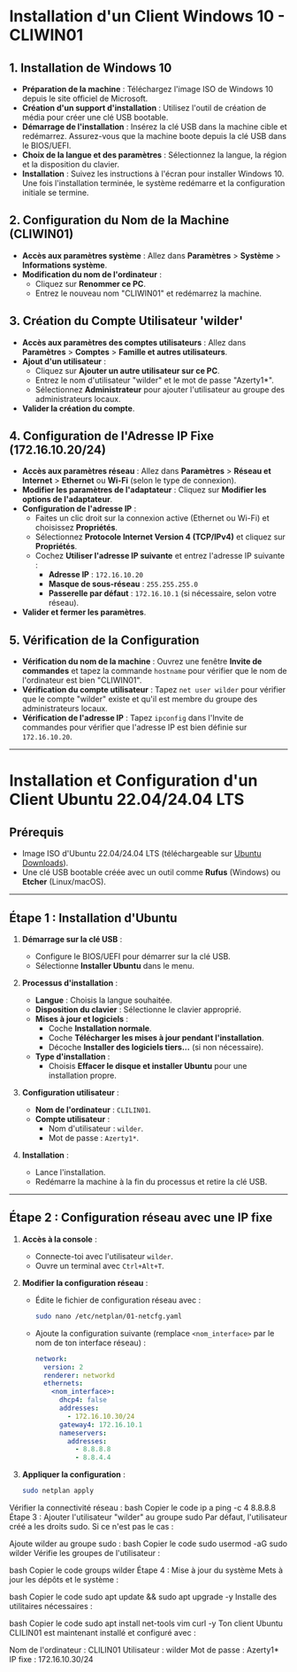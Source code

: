 
# Installation d'un Client Windows 10 - CLIWIN01

## 1. Installation de Windows 10

- **Préparation de la machine** : Téléchargez l'image ISO de Windows 10 depuis le site officiel de Microsoft.
- **Création d'un support d'installation** : Utilisez l'outil de création de média pour créer une clé USB bootable.
- **Démarrage de l'installation** : Insérez la clé USB dans la machine cible et redémarrez. Assurez-vous que la machine boote depuis la clé USB dans le BIOS/UEFI.
- **Choix de la langue et des paramètres** : Sélectionnez la langue, la région et la disposition du clavier.
- **Installation** : Suivez les instructions à l'écran pour installer Windows 10. Une fois l'installation terminée, le système redémarre et la configuration initiale se termine.

## 2. Configuration du Nom de la Machine (CLIWIN01)

- **Accès aux paramètres système** : Allez dans **Paramètres** > **Système** > **Informations système**.
- **Modification du nom de l'ordinateur** :
  - Cliquez sur **Renommer ce PC**.
  - Entrez le nouveau nom "CLIWIN01" et redémarrez la machine.

## 3. Création du Compte Utilisateur 'wilder'

- **Accès aux paramètres des comptes utilisateurs** : Allez dans **Paramètres** > **Comptes** > **Famille et autres utilisateurs**.
- **Ajout d'un utilisateur** :
  - Cliquez sur **Ajouter un autre utilisateur sur ce PC**.
  - Entrez le nom d'utilisateur "wilder" et le mot de passe "Azerty1*".
  - Sélectionnez **Administrateur** pour ajouter l'utilisateur au groupe des administrateurs locaux.
- **Valider la création du compte**.

## 4. Configuration de l'Adresse IP Fixe (172.16.10.20/24)

- **Accès aux paramètres réseau** : Allez dans **Paramètres** > **Réseau et Internet** > **Ethernet** ou **Wi-Fi** (selon le type de connexion).
- **Modifier les paramètres de l'adaptateur** : Cliquez sur **Modifier les options de l'adaptateur**.
- **Configuration de l'adresse IP** :
  - Faites un clic droit sur la connexion active (Ethernet ou Wi-Fi) et choisissez **Propriétés**.
  - Sélectionnez **Protocole Internet Version 4 (TCP/IPv4)** et cliquez sur **Propriétés**.
  - Cochez **Utiliser l'adresse IP suivante** et entrez l'adresse IP suivante :
    - **Adresse IP** : `172.16.10.20`
    - **Masque de sous-réseau** : `255.255.255.0`
    - **Passerelle par défaut** : `172.16.10.1` (si nécessaire, selon votre réseau).
- **Valider et fermer les paramètres**.

## 5. Vérification de la Configuration

- **Vérification du nom de la machine** : Ouvrez une fenêtre **Invite de commandes** et tapez la commande `hostname` pour vérifier que le nom de l'ordinateur est bien "CLIWIN01".
- **Vérification du compte utilisateur** : Tapez `net user wilder` pour vérifier que le compte "wilder" existe et qu'il est membre du groupe des administrateurs locaux.
- **Vérification de l'adresse IP** : Tapez `ipconfig` dans l'Invite de commandes pour vérifier que l'adresse IP est bien définie sur `172.16.10.20`.




-----

# Installation et Configuration d'un Client Ubuntu 22.04/24.04 LTS

## Prérequis
- Image ISO d'Ubuntu 22.04/24.04 LTS (téléchargeable sur [Ubuntu Downloads](https://ubuntu.com/download/desktop)).
- Une clé USB bootable créée avec un outil comme **Rufus** (Windows) ou **Etcher** (Linux/macOS).

---

## Étape 1 : Installation d'Ubuntu
1. **Démarrage sur la clé USB** :
   - Configure le BIOS/UEFI pour démarrer sur la clé USB.
   - Sélectionne **Installer Ubuntu** dans le menu.

2. **Processus d'installation** :
   - **Langue** : Choisis la langue souhaitée.
   - **Disposition du clavier** : Sélectionne le clavier approprié.
   - **Mises à jour et logiciels** :
     - Coche **Installation normale**.
     - Coche **Télécharger les mises à jour pendant l'installation**.
     - Décoche **Installer des logiciels tiers...** (si non nécessaire).
   - **Type d'installation** :
     - Choisis **Effacer le disque et installer Ubuntu** pour une installation propre.

3. **Configuration utilisateur** :
   - **Nom de l'ordinateur** : `CLILIN01`.
   - **Compte utilisateur** :
     - Nom d'utilisateur : `wilder`.
     - Mot de passe : `Azerty1*`.

4. **Installation** :
   - Lance l'installation.
   - Redémarre la machine à la fin du processus et retire la clé USB.

---

## Étape 2 : Configuration réseau avec une IP fixe
1. **Accès à la console** :
   - Connecte-toi avec l'utilisateur `wilder`.
   - Ouvre un terminal avec `Ctrl+Alt+T`.

2. **Modifier la configuration réseau** :
   - Édite le fichier de configuration réseau avec :
     ```bash
     sudo nano /etc/netplan/01-netcfg.yaml
     ```

   - Ajoute la configuration suivante (remplace `<nom_interface>` par le nom de ton interface réseau) :
     ```yaml
     network:
       version: 2
       renderer: networkd
       ethernets:
         <nom_interface>:
           dhcp4: false
           addresses:
             - 172.16.10.30/24
           gateway4: 172.16.10.1
           nameservers:
             addresses:
               - 8.8.8.8
               - 8.8.4.4
     ```

3. **Appliquer la configuration** :
   ```bash
   sudo netplan apply
Vérifier la connectivité réseau :
bash
Copier le code
ip a
ping -c 4 8.8.8.8
Étape 3 : Ajouter l'utilisateur "wilder" au groupe sudo
Par défaut, l'utilisateur créé a les droits sudo. Si ce n'est pas le cas :

Ajoute wilder au groupe sudo :
bash
Copier le code
sudo usermod -aG sudo wilder
Vérifie les groupes de l'utilisateur :

bash
Copier le code
groups wilder
Étape 4 : Mise à jour du système
Mets à jour les dépôts et le système :

bash
Copier le code
sudo apt update && sudo apt upgrade -y
Installe des utilitaires nécessaires :

bash
Copier le code
sudo apt install net-tools vim curl -y
Ton client Ubuntu CLILIN01 est maintenant installé et configuré avec :

Nom de l'ordinateur : CLILIN01
Utilisateur : wilder
Mot de passe : Azerty1*
IP fixe : 172.16.10.30/24
